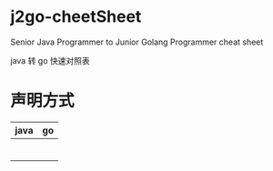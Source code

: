 # j2go-cheetSheet
Senior Java Programmer to Junior Golang Programmer cheat sheet

java 转 go 快速对照表


# 声明方式
<table>
<thead><tr><th>java</th><th>go</th></tr></thead>
<tbody>
<tr><td>

```java

```

</td><td>

```go

```

</td></tr>
</tbody></table>
